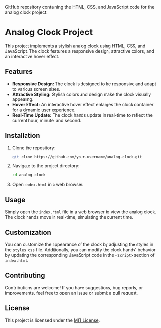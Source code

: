 GitHub repository containing the HTML, CSS, and JavaScript code for the analog clock project:

# Analog Clock Project

This project implements a stylish analog clock using HTML, CSS, and JavaScript. The clock features a responsive design, attractive colors, and an interactive hover effect.

## Features

- **Responsive Design:** The clock is designed to be responsive and adapt to various screen sizes.
- **Attractive Styling:** Stylish colors and design make the clock visually appealing.
- **Hover Effect:** An interactive hover effect enlarges the clock container for a dynamic user experience.
- **Real-Time Update:** The clock hands update in real-time to reflect the current hour, minute, and second.

## Installation

1. Clone the repository:

   ```bash
   git clone https://github.com/your-username/analog-clock.git
   ```

2. Navigate to the project directory:

   ```bash
   cd analog-clock
   ```

3. Open `index.html` in a web browser.

## Usage

Simply open the `index.html` file in a web browser to view the analog clock. The clock hands move in real-time, simulating the current time.

## Customization

You can customize the appearance of the clock by adjusting the styles in the `styles.css` file. Additionally, you can modify the clock hands' behavior by updating the corresponding JavaScript code in the `<script>` section of `index.html`.

## Contributing

Contributions are welcome! If you have suggestions, bug reports, or improvements, feel free to open an issue or submit a pull request.

## License

This project is licensed under the [MIT License](LICENSE).
